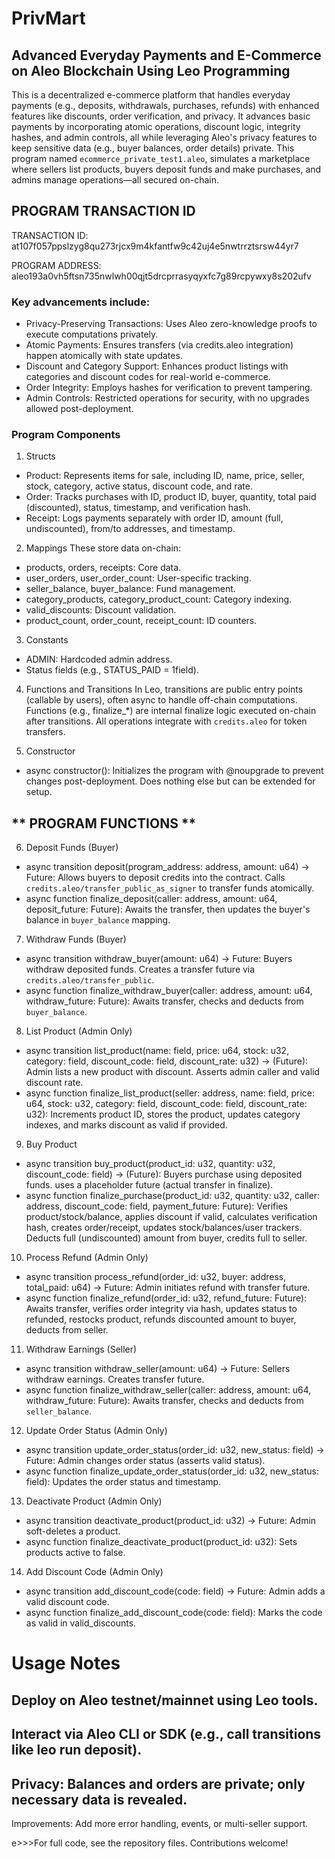 # PrivMart
## Advanced Everyday Payments and E-Commerce on Aleo Blockchain Using Leo Programming
This is a decentralized e-commerce platform that handles everyday payments (e.g., deposits, withdrawals, purchases, refunds) with enhanced features like discounts, order verification, and privacy. It advances basic payments by incorporating atomic operations, discount logic, integrity hashes, and admin controls, all while leveraging Aleo's privacy features to keep sensitive data (e.g., buyer balances, order details) private. This program named `ecommerce_private_test1.aleo`, simulates a marketplace where sellers list products, buyers deposit funds and make purchases, and admins manage operations—all secured on-chain.

## PROGRAM TRANSACTION ID
TRANSACTION ID: 
at107f057ppslzyg8qu273rjcx9m4kfantfw9c42uj4e5nwtrrztsrsw44yr7

PROGRAM ADDRESS: 
aleo193a0vh5ftsn735nwlwh00qjt5drcprrasyqyxfc7g89rcpywxy8s202ufv

### Key advancements include:

- Privacy-Preserving Transactions: Uses Aleo zero-knowledge proofs to execute computations privately.
- Atomic Payments: Ensures transfers (via credits.aleo integration) happen atomically with state updates.
- Discount and Category Support: Enhances product listings with categories and discount codes for real-world e-commerce.
- Order Integrity: Employs hashes for verification to prevent tampering.
- Admin Controls: Restricted operations for security, with no upgrades allowed post-deployment.

### Program Components
1. Structs

- Product: Represents items for sale, including ID, name, price, seller, stock, category, active status, discount code, and rate.
- Order: Tracks purchases with ID, product ID, buyer, quantity, total paid (discounted), status, timestamp, and verification hash.
- Receipt: Logs payments separately with order ID, amount (full, undiscounted), from/to addresses, and timestamp.

2. Mappings
These store data on-chain:

- products, orders, receipts: Core data.
- user_orders, user_order_count: User-specific tracking.
- seller_balance, buyer_balance: Fund management.
- category_products, category_product_count: Category indexing.
- valid_discounts: Discount validation.
- product_count, order_count, receipt_count: ID counters.

3. Constants

- ADMIN: Hardcoded admin address.
- Status fields (e.g., STATUS_PAID = 1field).

4. Functions and Transitions
In Leo, transitions are public entry points (callable by users), often async to handle off-chain computations. Functions (e.g., finalize_*) are internal finalize logic executed on-chain after transitions. All operations integrate with `credits.aleo` for token transfers.

5. Constructor

- async constructor(): Initializes the program with @noupgrade to prevent changes post-deployment. Does nothing else but can be extended for setup.

## ** PROGRAM FUNCTIONS ** 

6. Deposit Funds (Buyer)

- async transition deposit(program_address: address, amount: u64) -> Future: Allows buyers to deposit credits into the contract. Calls `credits.aleo/transfer_public_as_signer` to transfer funds atomically.
- async function finalize_deposit(caller: address, amount: u64, deposit_future: Future): Awaits the transfer, then updates the buyer's balance in `buyer_balance` mapping.

7. Withdraw Funds (Buyer)

- async transition withdraw_buyer(amount: u64) -> Future: Buyers withdraw deposited funds. Creates a transfer future via `credits.aleo/transfer_public`.
- async function finalize_withdraw_buyer(caller: address, amount: u64, withdraw_future: Future): Awaits transfer, checks and deducts from `buyer_balance`.

8. List Product (Admin Only)

- async transition list_product(name: field, price: u64, stock: u32, category: field, discount_code: field, discount_rate: u32) -> (Future): Admin lists a new product with discount. Asserts admin caller and valid discount rate.
- async function finalize_list_product(seller: address, name: field, price: u64, stock: u32, category: field, discount_code: field, discount_rate: u32): Increments product ID, stores the product, updates category indexes, and marks discount as valid if provided.

9. Buy Product

- async transition buy_product(product_id: u32, quantity: u32, discount_code: field) -> (Future): Buyers purchase using deposited funds. uses a placeholder future (actual transfer in finalize).
- async function finalize_purchase(product_id: u32, quantity: u32, caller: address, discount_code: field, payment_future: Future): Verifies product/stock/balance, applies discount if valid, calculates verification hash, creates order/receipt, updates stock/balances/user trackers. Deducts full (undiscounted) amount from buyer, credits full to seller.

10. Process Refund (Admin Only)

- async transition process_refund(order_id: u32, buyer: address, total_paid: u64) -> Future: Admin initiates refund with transfer future.
- async function finalize_refund(order_id: u32, refund_future: Future): Awaits transfer, verifies order integrity via hash, updates status to refunded, restocks product, refunds discounted amount to buyer, deducts from seller.

11. Withdraw Earnings (Seller)

- async transition withdraw_seller(amount: u64) -> Future: Sellers withdraw earnings. Creates transfer future.
- async function finalize_withdraw_seller(caller: address, amount: u64, withdraw_future: Future): Awaits transfer, checks and deducts from `seller_balance`.

12. Update Order Status (Admin Only)

- async transition update_order_status(order_id: u32, new_status: field) -> Future: Admin changes order status (asserts valid status).
- async function finalize_update_order_status(order_id: u32, new_status: field): Updates the order status and timestamp.

13. Deactivate Product (Admin Only)

- async transition deactivate_product(product_id: u32) -> Future: Admin soft-deletes a product.
- async function finalize_deactivate_product(product_id: u32): Sets products active to false.

14. Add Discount Code (Admin Only)

- async transition add_discount_code(code: field) -> Future: Admin adds a valid discount code.
- async function finalize_add_discount_code(code: field): Marks the code as valid in valid_discounts.

# Usage Notes

## Deploy on Aleo testnet/mainnet using Leo tools.
## Interact via Aleo CLI or SDK (e.g., call transitions like leo run deposit).
## Privacy: Balances and orders are private; only necessary data is revealed.
Improvements: Add more error handling, events, or multi-seller support.

e>>>For full code, see the repository files. Contributions welcome!

